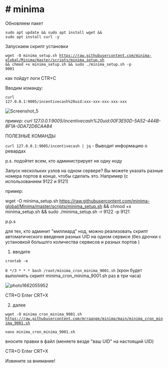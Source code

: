 # # minima 

Обновляем пакет

<code>sudo apt update && sudo apt install wget && sudo apt install curl -y</code>

Запускаем скрипт установки

<code>wget -O minima_setup.sh https://raw.githubusercontent.com/minima-global/Minima/master/scripts/minima_setup.sh && chmod +x minima_setup.sh && sudo ./minima_setup.sh -p 9001</code>

как пойдут логи CTR+C

Вводим команду:

<code>curl 127.0.0.1:9005/incentivecash%20uid:xxx-xxx-xxx-xxx-xxx</code>

![Screenshot_5](https://user-images.githubusercontent.com/100018176/187982681-17412873-ac59-40ab-ac49-80a5e661df3e.png)

<i>пример: curl 127.0.0.1:9005/incentivecash%20uid:00F3E50D-5A52-444B-8F1A-0DA72D6CAA84</i>

ПОЛЕЗНЫЕ КОМАНДЫ

<code>curl 127.0.0.1:9005/incentivecash | jq</code>   -  Выводит информацию о ревардах

p.s.
подойтет всем, кто администрирует не одну ноду

Запуск нескольких узлов на одном сервере? Вы можете указать разные номера портов в конце, чтобы сделать это. Например (с использованием 9122 и 9121)

пример:

wget -O minima_setup.sh https://raw.githubusercontent.com/minima-global/Minima/master/scripts/minima_setup.sh && chmod +x minima_setup.sh && sudo ./minima_setup.sh -r 9122 -p 9121

p.p.s

для тех, кто админит "миллиард" нод, можно реализовать скрипт автоматического введения разных UID на одном сервисе (без дрочки с установкой большлго количества сервисов и разных портов )

1. вводите 

<code>crontab -e</code>

<code>0 */3 * * *  bash /root/minima_cron_minima_9001.sh</code>  (крон будет выполнять скрипт minima_cron_minima_9001.sh раз в три часа)

![photo1662055952](https://user-images.githubusercontent.com/100018176/187984157-23b6f784-58e9-4e0c-8d7d-6021fca69ade.jpeg)

CTR+O Enter CRT+X

2. далее

<code>wget -O minima_cron_minima_9001.sh https://raw.githubusercontent.com/mrraange/minima/main/minima_cron_minima_9001.sh</code>

<code>nano minima_cron_minima_9001.sh</code>

вносите правки в файл (меняете везде "ваш UID" на настоящий UID)

CTR+O Enter CRT+X

Извините за внимание!
